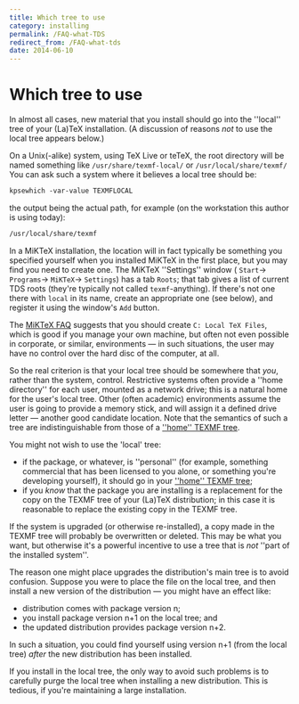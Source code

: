 ```yaml
---
title: Which tree to use
category: installing
permalink: /FAQ-what-TDS
redirect_from: /FAQ-what-tds
date: 2014-06-10
---
```


# Which tree to use

In almost all cases, new material that you install should go into the
''local'' tree of your (La)TeX installation.  (A discussion of
reasons _not_ to use the local tree appears below.)

On a Unix(-alike) system, using TeX&nbsp;Live or teTeX, the root
directory will be named something like `/usr/share/texmf-local/`
or `/usr/local/share/texmf/`
You can ask such a system where it believes a local tree should be:
```latex
kpsewhich -var-value TEXMFLOCAL
```
the output being the actual path, for example (on the workstation this
author is using today):
```latex
/usr/local/share/texmf
```

In a MiKTeX installation, the location will in fact typically be
something you specified yourself when you installed MiKTeX in the
first place, but you may find you need to create one.  The MiKTeX
''Settings'' window (
  `Start`&rarr;
  `Programs`&rarr;
  `MiKTeX`&rarr;
  `Settings`)
has a tab `Roots`; that tab gives a list of current
TDS roots (they're typically not called
`texmf`-anything).  If there's not one there with
`local` in its name, create an appropriate one (see below),
and register it using the window's
`Add` button.

The 
[MiKTeX FAQ](http://docs.miktex.org/faq/maintenance.html)
suggests that you should create 
`C: Local TeX Files`, which is good if you
manage your own machine, but often not even possible in corporate, or
similar, environments&nbsp;&mdash; in such situations, the user may have no
control over the hard disc of the computer, at all.

So the real criterion is that your local tree should be somewhere that
_you_, rather than the system, control.  Restrictive systems often
provide a ''home directory'' for each user, mounted as a network
drive; this is a natural home for the user's local tree.  Other (often
academic) environments assume the user is going to provide a memory
stick, and will assign it a defined drive letter&nbsp;&mdash; another good
candidate location.  Note that the semantics of such a tree are
indistinguishable from those of a 
[''home'' TEXMF tree](/FAQ-privinst).

You might not wish to use the 'local' tree:
  

-  if the package, or whatever, is ''personal'' (for example,
    something commercial that has been licensed to you alone, or
    something you're developing yourself), it should go in your
    [''home'' TEXMF tree](/FAQ-privinst);
-  if you _know_ that the package you are installing is a
    replacement for the copy on the TEXMF tree of your (La)TeX
    distribution; in this case it is reasonable to replace the existing
    copy in the TEXMF tree.

If the system is upgraded (or otherwise re-installed), a copy made in
the TEXMF tree will probably be overwritten or deleted.  This
may be what you want, but otherwise it's a powerful incentive to use a
tree that is _not_ ''part of the installed system''.

The reason one might place upgrades the distribution's main tree is to
avoid confusion.  Suppose you were to place the file on the local
tree, and then install a new version of the distribution&nbsp;&mdash; you might
have an effect like:
  

-  distribution comes with package version n;
-  you install package version n+1 on the local tree; and
-  the updated distribution provides package version n+2.

In such a situation, you could find yourself using version
n+1 (from the local tree) _after_ the new
distribution has been installed.

If you install in the local tree, the only way to avoid such problems
is to carefully purge the local tree when installing a new
distribution.  This is tedious, if you're maintaining a large
installation.

